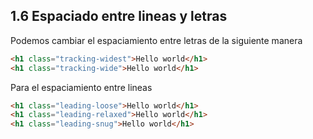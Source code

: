 ## 1.6 Espaciado entre lineas y letras

Podemos cambiar el espaciamiento entre letras de la siguiente manera

``` html
<h1 class="tracking-widest">Hello world</h1>
<h1 class="tracking-wide">Hello world</h1>
```

Para el espaciamiento entre lineas

``` html
<h1 class="leading-loose">Hello world</h1>
<h1 class="leading-relaxed">Hello world</h1>
<h1 class="leading-snug">Hello world</h1>
```

